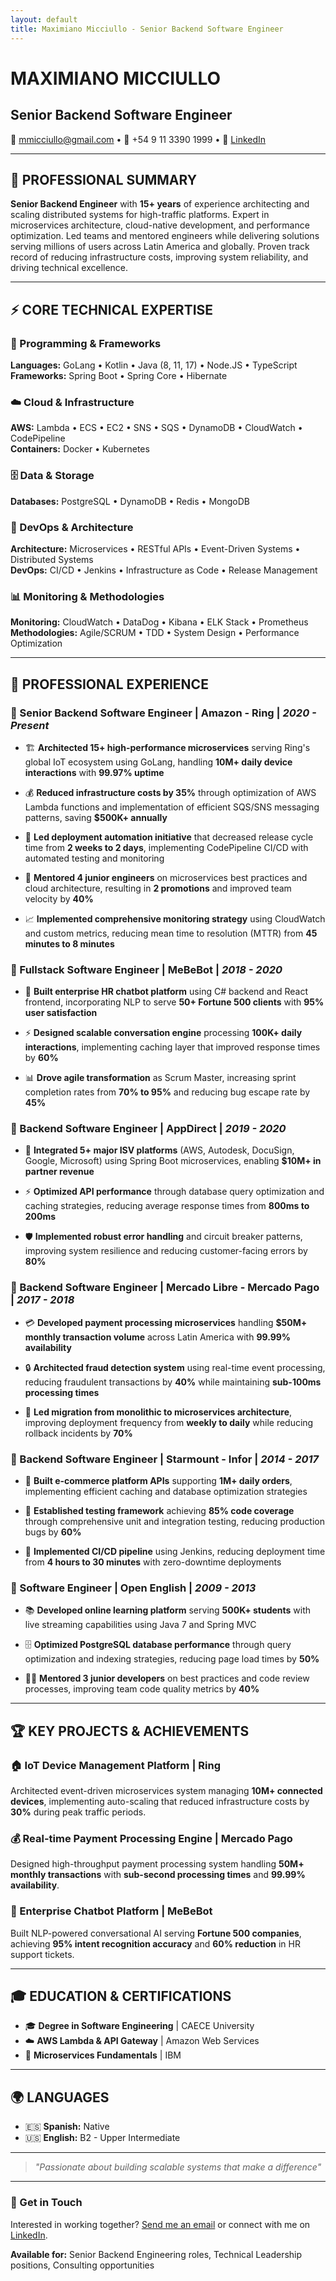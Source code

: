 ```yaml
---
layout: default
title: Maximiano Micciullo - Senior Backend Software Engineer
---
```


# MAXIMIANO MICCIULLO
## Senior Backend Software Engineer

📧 [mmicciullo@gmail.com](mailto:mmicciullo@gmail.com) • 📱 +54 9 11 3390 1999 • 🔗 [LinkedIn](https://www.linkedin.com/in/maximicciullo/)

---

## 🎯 PROFESSIONAL SUMMARY

**Senior Backend Engineer** with **15+ years** of experience architecting and scaling distributed systems for high-traffic platforms. Expert in microservices architecture, cloud-native development, and performance optimization. Led teams and mentored engineers while delivering solutions serving millions of users across Latin America and globally. Proven track record of reducing infrastructure costs, improving system reliability, and driving technical excellence.

---

## ⚡ CORE TECHNICAL EXPERTISE

### 🔧 Programming & Frameworks
**Languages:** GoLang • Kotlin • Java (8, 11, 17) • Node.JS • TypeScript  
**Frameworks:** Spring Boot • Spring Core • Hibernate

### ☁️ Cloud & Infrastructure
**AWS:** Lambda • ECS • EC2 • SNS • SQS • DynamoDB • CloudWatch • CodePipeline  
**Containers:** Docker • Kubernetes

### 🗄️ Data & Storage
**Databases:** PostgreSQL • DynamoDB • Redis • MongoDB

### 🔄 DevOps & Architecture
**Architecture:** Microservices • RESTful APIs • Event-Driven Systems • Distributed Systems  
**DevOps:** CI/CD • Jenkins • Infrastructure as Code • Release Management

### 📊 Monitoring & Methodologies
**Monitoring:** CloudWatch • DataDog • Kibana • ELK Stack • Prometheus  
**Methodologies:** Agile/SCRUM • TDD • System Design • Performance Optimization

---

## 💼 PROFESSIONAL EXPERIENCE

### 🔹 Senior Backend Software Engineer | **Amazon - Ring** | *2020 - Present*

- 🏗️ **Architected 15+ high-performance microservices** serving Ring's global IoT ecosystem using GoLang, handling **10M+ daily device interactions** with **99.97% uptime**
  
- 💰 **Reduced infrastructure costs by 35%** through optimization of AWS Lambda functions and implementation of efficient SQS/SNS messaging patterns, saving **$500K+ annually**

- 🚀 **Led deployment automation initiative** that decreased release cycle time from **2 weeks to 2 days**, implementing CodePipeline CI/CD with automated testing and monitoring

- 👥 **Mentored 4 junior engineers** on microservices best practices and cloud architecture, resulting in **2 promotions** and improved team velocity by **40%**

- 📈 **Implemented comprehensive monitoring strategy** using CloudWatch and custom metrics, reducing mean time to resolution (MTTR) from **45 minutes to 8 minutes**

### 🔹 Fullstack Software Engineer | **MeBeBot** | *2018 - 2020*

- 🤖 **Built enterprise HR chatbot platform** using C# backend and React frontend, incorporating NLP to serve **50+ Fortune 500 clients** with **95% user satisfaction**

- ⚡ **Designed scalable conversation engine** processing **100K+ daily interactions**, implementing caching layer that improved response times by **60%**

- 📊 **Drove agile transformation** as Scrum Master, increasing sprint completion rates from **70% to 95%** and reducing bug escape rate by **45%**

### 🔹 Backend Software Engineer | **AppDirect** | *2019 - 2020*

- 🔗 **Integrated 5+ major ISV platforms** (AWS, Autodesk, DocuSign, Google, Microsoft) using Spring Boot microservices, enabling **$10M+ in partner revenue**

- ⚡ **Optimized API performance** through database query optimization and caching strategies, reducing average response times from **800ms to 200ms**

- 🛡️ **Implemented robust error handling** and circuit breaker patterns, improving system resilience and reducing customer-facing errors by **80%**

### 🔹 Backend Software Engineer | **Mercado Libre - Mercado Pago** | *2017 - 2018*

- 💳 **Developed payment processing microservices** handling **$50M+ monthly transaction volume** across Latin America with **99.99% availability**

- 🔒 **Architected fraud detection system** using real-time event processing, reducing fraudulent transactions by **40%** while maintaining **sub-100ms processing times**

- 🔄 **Led migration from monolithic to microservices architecture**, improving deployment frequency from **weekly to daily** while reducing rollback incidents by **70%**

### 🔹 Backend Software Engineer | **Starmount - Infor** | *2014 - 2017*

- 🛒 **Built e-commerce platform APIs** supporting **1M+ daily orders**, implementing efficient caching and database optimization strategies

- 🧪 **Established testing framework** achieving **85% code coverage** through comprehensive unit and integration testing, reducing production bugs by **60%**

- 🚀 **Implemented CI/CD pipeline** using Jenkins, reducing deployment time from **4 hours to 30 minutes** with zero-downtime deployments

### 🔹 Software Engineer | **Open English** | *2009 - 2013*

- 📚 **Developed online learning platform** serving **500K+ students** with live streaming capabilities using Java 7 and Spring MVC

- 🗄️ **Optimized PostgreSQL database performance** through query optimization and indexing strategies, reducing page load times by **50%**

- 👨‍🏫 **Mentored 3 junior developers** on best practices and code review processes, improving team code quality metrics by **40%**

---

## 🏆 KEY PROJECTS & ACHIEVEMENTS

### 🏠 IoT Device Management Platform | Ring
Architected event-driven microservices system managing **10M+ connected devices**, implementing auto-scaling that reduced infrastructure costs by **30%** during peak traffic periods.

### 💰 Real-time Payment Processing Engine | Mercado Pago
Designed high-throughput payment processing system handling **50M+ monthly transactions** with **sub-second processing times** and **99.99% availability**.

### 🤖 Enterprise Chatbot Platform | MeBeBot
Built NLP-powered conversational AI serving **Fortune 500 companies**, achieving **95% intent recognition accuracy** and **60% reduction** in HR support tickets.

---

## 🎓 EDUCATION & CERTIFICATIONS

- 🎓 **Degree in Software Engineering** | CAECE University
- ☁️ **AWS Lambda & API Gateway** | Amazon Web Services
- 🔧 **Microservices Fundamentals** | IBM

---

## 🌍 LANGUAGES

- 🇪🇸 **Spanish:** Native
- 🇺🇸 **English:** B2 - Upper Intermediate

---

> *"Passionate about building scalable systems that make a difference"*

---

### 📧 Get in Touch

Interested in working together? [Send me an email](mailto:mmicciullo@gmail.com) or connect with me on [LinkedIn](https://www.linkedin.com/in/maximicciullo/).

**Available for:** Senior Backend Engineering roles, Technical Leadership positions, Consulting opportunities